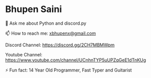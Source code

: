 # Bhupen Saini

💬 Ask me about Python and discord.py

📫 How to reach me: xbhupenx@gmail.com

Discord Channel: https://discord.gg/2CH7MBMWpm

Youtube Channel: https://www.youtube.com/channel/UCnhnTYP5uUPZqGeE1dTnKUg

⚡ Fun fact: 14 Year Old Programmer, Fast Typer and Guitarist
